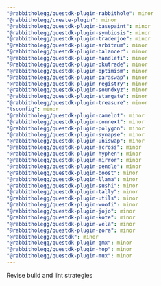 ```yaml
---
"@rabbitholegg/questdk-plugin-rabbithole": minor
"@rabbitholegg/create-plugin": minor
"@rabbitholegg/questdk-plugin-basepaint": minor
"@rabbitholegg/questdk-plugin-symbiosis": minor
"@rabbitholegg/questdk-plugin-traderjoe": minor
"@rabbitholegg/questdk-plugin-arbitrum": minor
"@rabbitholegg/questdk-plugin-balancer": minor
"@rabbitholegg/questdk-plugin-handlefi": minor
"@rabbitholegg/questdk-plugin-okutrade": minor
"@rabbitholegg/questdk-plugin-optimism": minor
"@rabbitholegg/questdk-plugin-paraswap": minor
"@rabbitholegg/questdk-plugin-registry": minor
"@rabbitholegg/questdk-plugin-soundxyz": minor
"@rabbitholegg/questdk-plugin-stargate": minor
"@rabbitholegg/questdk-plugin-treasure": minor
"tsconfig": minor
"@rabbitholegg/questdk-plugin-camelot": minor
"@rabbitholegg/questdk-plugin-connext": minor
"@rabbitholegg/questdk-plugin-polygon": minor
"@rabbitholegg/questdk-plugin-synapse": minor
"@rabbitholegg/questdk-plugin-uniswap": minor
"@rabbitholegg/questdk-plugin-across": minor
"@rabbitholegg/questdk-plugin-hyphen": minor
"@rabbitholegg/questdk-plugin-mirror": minor
"@rabbitholegg/questdk-plugin-pendle": minor
"@rabbitholegg/questdk-plugin-boost": minor
"@rabbitholegg/questdk-plugin-llama": minor
"@rabbitholegg/questdk-plugin-sushi": minor
"@rabbitholegg/questdk-plugin-tally": minor
"@rabbitholegg/questdk-plugin-utils": minor
"@rabbitholegg/questdk-plugin-woofi": minor
"@rabbitholegg/questdk-plugin-jojo": minor
"@rabbitholegg/questdk-plugin-kote": minor
"@rabbitholegg/questdk-plugin-vela": minor
"@rabbitholegg/questdk-plugin-zora": minor
"@rabbitholegg/questdk": minor
"@rabbitholegg/questdk-plugin-gmx": minor
"@rabbitholegg/questdk-plugin-hop": minor
"@rabbitholegg/questdk-plugin-mux": minor
---
```


Revise build and lint strategies
